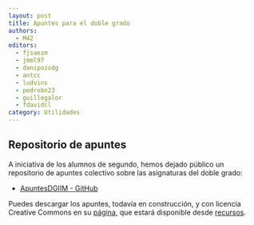 ```yaml
---
layout: post
title: Apuntes para el doble grado
authors:
  - M42
editors:
  - fjsaezm
  - jmml97
  - danipozodg
  - antcc
  - ludvins
  - pedrobn23
  - guillegalor
  - fdavidcl
category: Utilidades
---
```


## Repositorio de apuntes

A iniciativa de los alumnos de segundo, hemos dejado público un repositorio de
apuntes colectivo sobre las asignaturas del doble grado:

- [ApuntesDGIIM - GitHub](/apuntesDGIIM/)

Puedes descargar los apuntes, todavía en construcción, y con licencia Creative Commons en su
[página](/apuntesDGIIM/), que estará disponible desde
[recursos](/recursos).
